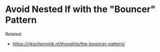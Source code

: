# Avoid Nested If with the "Bouncer" Pattern

Related:
* <https://rikschennink.nl/thoughts/the-bouncer-pattern/>
